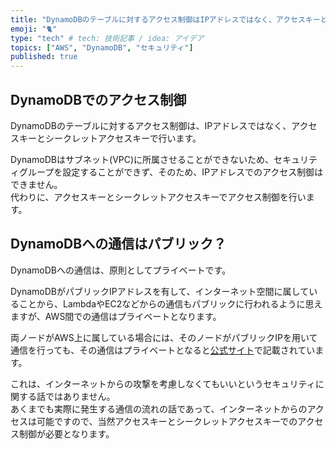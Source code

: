 ```yaml
---
title: "DynamoDBのテーブルに対するアクセス制御はIPアドレスではなく、アクセスキーとシークレットアクセスキーで！"
emoji: "🐈"
type: "tech" # tech: 技術記事 / idea: アイデア
topics: ["AWS", "DynamoDB", "セキュリティ"]
published: true
---
```


## DynamoDBでのアクセス制御

DynamoDBのテーブルに対するアクセス制御は、IPアドレスではなく、アクセスキーとシークレットアクセスキーで行います。  

DynamoDBはサブネット(VPC)に所属させることができないため、セキュリティグループを設定することができず、そのため、IPアドレスでのアクセス制御はできません。  
代わりに、アクセスキーとシークレットアクセスキーでアクセス制御を行います。  

## DynamoDBへの通信はパブリック？

DynamoDBへの通信は、原則としてプライベートです。  

DynamoDBがパブリックIPアドレスを有して、インターネット空間に属していることから、LambdaやEC2などからの通信もパブリックに行われるように思えますが、AWS間での通信はプライベートとなります。  

両ノードがAWS上に属している場合には、そのノードがパブリックIPを用いて通信を行っても、その通信はプライベートとなると[公式サイト](https://aws.amazon.com/jp/vpc/faqs/)で記載されています。  

これは、インターネットからの攻撃を考慮しなくてもいいというセキュリティに関する話ではありません。  
あくまでも実際に発生する通信の流れの話であって、インターネットからのアクセスは可能ですので、当然アクセスキーとシークレットアクセスキーでのアクセス制御が必要となります。  
